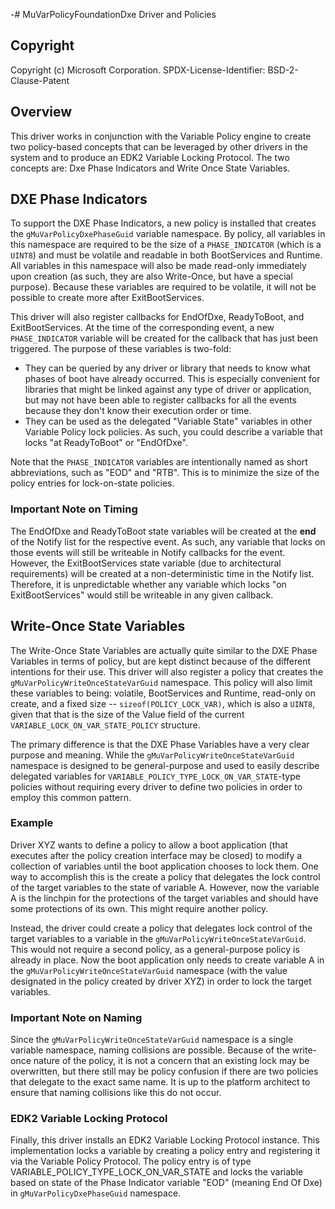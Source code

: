-# MuVarPolicyFoundationDxe Driver and Policies
## Copyright

Copyright (c) Microsoft Corporation.
SPDX-License-Identifier: BSD-2-Clause-Patent

## Overview

This driver works in conjunction with the Variable Policy engine to create two policy-based concepts that can be leveraged by other drivers in the system and to produce an EDK2 Variable Locking Protocol. The two concepts are: Dxe Phase Indicators and Write Once State Variables.

## DXE Phase Indicators

To support the DXE Phase Indicators, a new policy is installed that creates the `gMuVarPolicyDxePhaseGuid` variable namespace. By policy, all variables in this namespace are required to be the size of a `PHASE_INDICATOR` (which is a `UINT8`) and must be volatile and readable in both BootServices and Runtime. All variables in this namespace will also be made read-only immediately upon creation (as such, they are also Write-Once, but have a special purpose). Because these variables are required to be volatile, it will not be possible to create more after ExitBootServices.

This driver will also register callbacks for EndOfDxe, ReadyToBoot, and ExitBootServices. At the time of the corresponding event, a new `PHASE_INDICATOR` variable will be created for the callback that has just been triggered. The purpose of these variables is two-fold:

- They can be queried by any driver or library that needs to know what phases of boot have already occurred. This is especially convenient for libraries that might be linked against any type of driver or application, but may not have been able to register callbacks for all the events because they don't know their execution order or time.
- They can be used as the delegated "Variable State" variables in other Variable Policy lock policies. As such, you could describe a variable that locks "at ReadyToBoot" or "EndOfDxe".

Note that the `PHASE_INDICATOR` variables are intentionally named as short abbreviations, such as "EOD" and "RTB". This is to minimize the size of the policy entries for lock-on-state policies.

### Important Note on Timing

The EndOfDxe and ReadyToBoot state variables will be created at the **end** of the Notify list for the respective event. As such, any variable that locks on those events will still be writeable in Notify callbacks for the event. However, the ExitBootServices state variable (due to architectural requirements) will be created at a non-deterministic time in the Notify list. Therefore, it is unpredictable whether any variable which locks "on ExitBootServices" would still be writeable in any given callback.

## Write-Once State Variables

The Write-Once State Variables are actually quite similar to the DXE Phase Variables in terms of policy, but are kept distinct because of the different intentions for their use. This driver will also register a policy that creates the `gMuVarPolicyWriteOnceStateVarGuid` namespace. This policy will also limit these variables to being: volatile, BootServices and Runtime, read-only on create, and a fixed size -- `sizeof(POLICY_LOCK_VAR)`, which is also a `UINT8`, given that that is the size of the Value field of the current `VARIABLE_LOCK_ON_VAR_STATE_POLICY` structure.

The primary difference is that the DXE Phase Variables have a very clear purpose and meaning. While the `gMuVarPolicyWriteOnceStateVarGuid` namespace is designed to be general-purpose and used to easily describe delegated variables for `VARIABLE_POLICY_TYPE_LOCK_ON_VAR_STATE`-type policies without requiring every driver to define two policies in order to employ this common pattern.

### Example

Driver XYZ wants to define a policy to allow a boot application (that executes after the policy creation interface may be closed) to modify a collection of variables until the boot application chooses to lock them. One way to accomplish this is the create a policy that delegates the lock control of the target variables to the state of variable A. However, now the variable A is the linchpin for the protections of the target variables and should have some protections of its own. This might require another policy.

Instead, the driver could create a policy that delegates lock control of the target variables to a variable in the `gMuVarPolicyWriteOnceStateVarGuid`. This would not require a second policy, as a general-purpose policy is already in place. Now the boot application only needs to create variable A in the `gMuVarPolicyWriteOnceStateVarGuid` namespace (with the value designated in the policy created by driver XYZ) in order to lock the target variables.

### Important Note on Naming

Since the `gMuVarPolicyWriteOnceStateVarGuid` namespace is a single variable namespace, naming collisions are possible. Because of the write-once nature of the policy, it is not a concern that an existing lock may be overwritten, but there still may be policy confusion if there are two policies that delegate to the exact same name. It is up to the platform architect to ensure that naming collisions like this do not occur.

### EDK2 Variable Locking Protocol

Finally, this driver installs an EDK2 Variable Locking Protocol instance. This implementation locks a variable by creating a policy entry and registering it via the Variable Policy Protocol. The policy entry is of type VARIABLE_POLICY_TYPE_LOCK_ON_VAR_STATE and locks the variable based on state of the Phase Indicator variable "EOD" (meaning End Of Dxe) in `gMuVarPolicyDxePhaseGuid` namespace.
